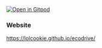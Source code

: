 [![Open in Gitpod](https://gitpod.io/button/open-in-gitpod.svg)](https://github.com/lolcookie/ecodrive)


### Website
https://lolcookie.github.io/ecodrive/

